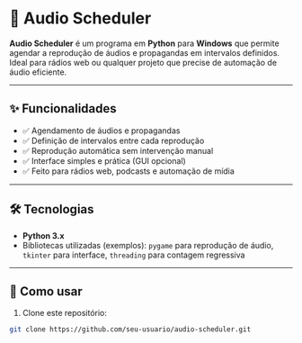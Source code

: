 # 🎵 Audio Scheduler

**Audio Scheduler** é um programa em **Python** para **Windows** que permite agendar a reprodução de áudios e propagandas em intervalos definidos. Ideal para rádios web ou qualquer projeto que precise de automação de áudio eficiente.

---

## ✨ Funcionalidades

- ✅ Agendamento de áudios e propagandas  
- ✅ Definição de intervalos entre cada reprodução  
- ✅ Reprodução automática sem intervenção manual  
- ✅ Interface simples e prática (GUI opcional)  
- ✅ Feito para rádios web, podcasts e automação de mídia

---

## 🛠️ Tecnologias

- **Python 3.x**  
- Bibliotecas utilizadas (exemplos): `pygame` para reprodução de áudio, `tkinter` para interface, `threading` para contagem regressiva  

---

## 🚀 Como usar

1. Clone este repositório:  
```bash
git clone https://github.com/seu-usuario/audio-scheduler.git
